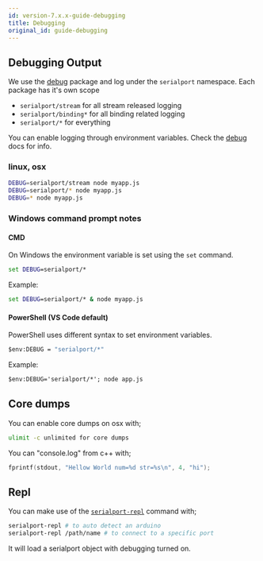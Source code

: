 ```yaml
---
id: version-7.x.x-guide-debugging
title: Debugging
original_id: guide-debugging
---
```


##  Debugging Output

We use the [debug](https://www.npmjs.com/package/debug) package and log under the `serialport` namespace. Each package has it's own scope

 - `serialport/stream` for all stream released logging
 - `serialport/binding*` for all binding related logging
 - `serialport/*` for everything

You can enable logging through environment variables. Check the [debug](https://www.npmjs.com/package/debug) docs for info.

### linux, osx
```bash
DEBUG=serialport/stream node myapp.js
DEBUG=serialport/* node myapp.js
DEBUG=* node myapp.js
```

### Windows command prompt notes

#### CMD

On Windows the environment variable is set using the `set` command.

```cmd
set DEBUG=serialport/*
```

Example:

```cmd
set DEBUG=serialport/* & node myapp.js
```

#### PowerShell (VS Code default)

PowerShell uses different syntax to set environment variables.

```cmd
$env:DEBUG = "serialport/*"
```

Example:

```cmd
$env:DEBUG='serialport/*'; node app.js
```


## Core dumps

You can enable core dumps on osx with;
```bash
ulimit -c unlimited for core dumps
```

You can "console.log" from c++ with;
```c++
fprintf(stdout, "Hellow World num=%d str=%s\n", 4, "hi");
```

## Repl

You can make use of the [`serialport-repl`](guide-cli.md#serialport-repl) command with;
```bash
serialport-repl # to auto detect an arduino
serialport-repl /path/name # to connect to a specific port
```

It will load a serialport object with debugging turned on.

